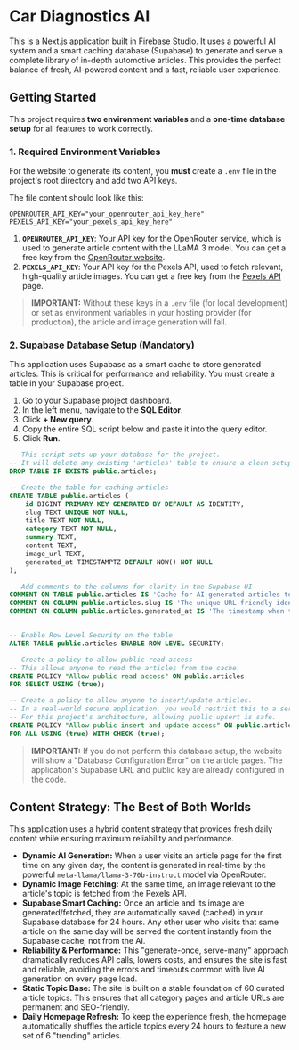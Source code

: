 
# Car Diagnostics AI

This is a Next.js application built in Firebase Studio. It uses a powerful AI system and a smart caching database (Supabase) to generate and serve a complete library of in-depth automotive articles. This provides the perfect balance of fresh, AI-powered content and a fast, reliable user experience.

## Getting Started

This project requires **two environment variables** and a **one-time database setup** for all features to work correctly.

### 1. Required Environment Variables

For the website to generate its content, you **must** create a `.env` file in the project's root directory and add two API keys.

The file content should look like this:
```
OPENROUTER_API_KEY="your_openrouter_api_key_here"
PEXELS_API_KEY="your_pexels_api_key_here"
```

1.  **`OPENROUTER_API_KEY`**: Your API key for the OpenRouter service, which is used to generate article content with the LLaMA 3 model. You can get a free key from the [OpenRouter website](https://openrouter.ai/).
2.  **`PEXELS_API_KEY`**: Your API key for the Pexels API, used to fetch relevant, high-quality article images. You can get a free key from the [Pexels API](https://www.pexels.com/api/) page.

> **IMPORTANT:** Without these keys in a `.env` file (for local development) or set as environment variables in your hosting provider (for production), the article and image generation will fail.

### 2. Supabase Database Setup (Mandatory)

This application uses Supabase as a smart cache to store generated articles. This is critical for performance and reliability. You must create a table in your Supabase project.

1.  Go to your Supabase project dashboard.
2.  In the left menu, navigate to the **SQL Editor**.
3.  Click **+ New query**.
4.  Copy the entire SQL script below and paste it into the query editor.
5.  Click **Run**.

```sql
-- This script sets up your database for the project.
-- It will delete any existing 'articles' table to ensure a clean setup.
DROP TABLE IF EXISTS public.articles;

-- Create the table for caching articles
CREATE TABLE public.articles (
    id BIGINT PRIMARY KEY GENERATED BY DEFAULT AS IDENTITY,
    slug TEXT UNIQUE NOT NULL,
    title TEXT NOT NULL,
    category TEXT NOT NULL,
    summary TEXT,
    content TEXT,
    image_url TEXT,
    generated_at TIMESTAMPTZ DEFAULT NOW() NOT NULL
);

-- Add comments to the columns for clarity in the Supabase UI
COMMENT ON TABLE public.articles IS 'Cache for AI-generated articles to improve performance and reliability.';
COMMENT ON COLUMN public.articles.slug IS 'The unique URL-friendly identifier for the article.';
COMMENT ON COLUMN public.articles.generated_at IS 'The timestamp when the article was last generated and cached.';


-- Enable Row Level Security on the table
ALTER TABLE public.articles ENABLE ROW LEVEL SECURITY;

-- Create a policy to allow public read access
-- This allows anyone to read the articles from the cache.
CREATE POLICY "Allow public read access" ON public.articles
FOR SELECT USING (true);

-- Create a policy to allow anyone to insert/update articles.
-- In a real-world secure application, you would restrict this to a service role key.
-- For this project's architecture, allowing public upsert is safe.
CREATE POLICY "Allow public insert and update access" ON public.articles
FOR ALL USING (true) WITH CHECK (true);

```

> **IMPORTANT:** If you do not perform this database setup, the website will show a "Database Configuration Error" on the article pages. The application's Supabase URL and public key are already configured in the code.

## Content Strategy: The Best of Both Worlds

This application uses a hybrid content strategy that provides fresh daily content while ensuring maximum reliability and performance.

-   **Dynamic AI Generation:** When a user visits an article page for the first time on any given day, the content is generated in real-time by the powerful `meta-llama/llama-3-70b-instruct` model via OpenRouter.
-   **Dynamic Image Fetching:** At the same time, an image relevant to the article's topic is fetched from the Pexels API.
-   **Supabase Smart Caching:** Once an article and its image are generated/fetched, they are automatically saved (cached) in your Supabase database for 24 hours. Any other user who visits that same article on the same day will be served the content instantly from the Supabase cache, not from the AI.
-   **Reliability & Performance:** This "generate-once, serve-many" approach dramatically reduces API calls, lowers costs, and ensures the site is fast and reliable, avoiding the errors and timeouts common with live AI generation on every page load.
-   **Static Topic Base:** The site is built on a stable foundation of 60 curated article topics. This ensures that all category pages and article URLs are permanent and SEO-friendly.
-   **Daily Homepage Refresh:** To keep the experience fresh, the homepage automatically shuffles the article topics every 24 hours to feature a new set of 6 "trending" articles.

